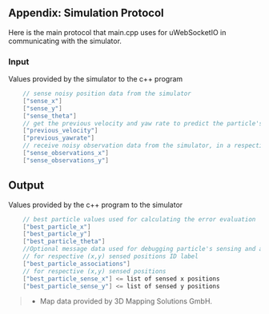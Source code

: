 ## Appendix: Simulation Protocol

Here is the main protocol that main.cpp uses for uWebSocketIO in communicating with the simulator.

### Input

Values provided by the simulator to the c++ program

```cpp    
    // sense noisy position data from the simulator
    ["sense_x"]
    ["sense_y"]
    ["sense_theta"]
    // get the previous velocity and yaw rate to predict the particle's transitioned state
    ["previous_velocity"]
    ["previous_yawrate"]
    // receive noisy observation data from the simulator, in a respective list of x/y values
    ["sense_observations_x"]
    ["sense_observations_y"]
```

## Output

Values provided by the c++ program to the simulator

```cpp
    // best particle values used for calculating the error evaluation
    ["best_particle_x"]
    ["best_particle_y"]
    ["best_particle_theta"]
    //Optional message data used for debugging particle's sensing and associations
    // for respective (x,y) sensed positions ID label
    ["best_particle_associations"]
    // for respective (x,y) sensed positions
    ["best_particle_sense_x"] <= list of sensed x positions
    ["best_particle_sense_y"] <= list of sensed y positions
```

> * Map data provided by 3D Mapping Solutions GmbH.

